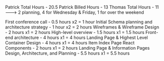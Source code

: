 Patrick Total Hours - 20.5
Patrick Billed Hours - 13
Thomas Total Hours - 11 ---> 2 planning, 4 for Wednesday & Friday, 1 for over the weekend

First conference call - 0.5 hours	x2 = 1 hour
Initial Schema planning and architecture strategy	- 1 hour x2 = 2 hours
Wireframes & Wireframe Design -	2 hours x1 = 2 hours
High-level overview - 1.5 hours x1 = 1.5 hours
Front-end architecture - 4 hours x1 = 4 hours
Landing Page & Highest Level Container Design - 4 hours x1 = 4 hours
Item Index Page React Components - 2 hours x1 = 2 hours
Landing Page & Information Pages Design, Architecture, and Planning - 5.5 hours x1 = 5.5 hours

